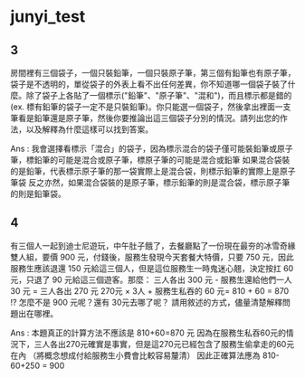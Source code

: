 # junyi_test
## 3
房間裡有三個袋⼦，⼀個只裝鉛筆，⼀個只裝原⼦筆，第三個有鉛筆也有原⼦筆，袋⼦是不透明的，單從袋⼦的外表上看不出任何差異，你不知道哪⼀個袋⼦裝了什麼。除了袋⼦上各貼了⼀個標⽰("鉛筆"、"原⼦筆"、"混和")，⽽且標⽰都是錯的(ex. 標有鉛筆的袋⼦⼀定不是只裝鉛筆)。你只能選⼀個袋⼦，然後拿出裡⾯⼀⽀筆看是鉛筆還是原⼦筆，然後你要推論出這三個袋⼦分別的情況。請列出您的作法，以及解釋為什麼這樣可以找到答案。

Ans : 我會選擇看標示「混合」的袋子，因為標示混合的袋子僅可能裝鉛筆或原子筆，標鉛筆的可能是混合或原子筆，標原子筆的可能是混合或鉛筆
如果混合袋裝的是鉛筆，代表標示原子筆的那一袋實際上是混合袋，則標示鉛筆的實際上是原子筆袋
反之亦然，如果混合袋裝的是原子筆，標示鉛筆的則是混合袋，標示原子筆的則是鉛筆袋。

## 4
有三個⼈⼀起到迪⼠尼遊玩，中午肚⼦餓了，去餐廳點了⼀份現在最夯的冰雪奇緣雙⼈組，要價 900 元，付錢後，服務⽣發現今天套餐⼤特價，只要 750 元，因此服務⽣應該退還 150 元給這三個⼈，但是這位服務⽣⼀時⿁迷⼼翹，決定按扛 60 元，只退了 90 元給這三個遊客。那麼： 三⼈各出 300 元 - 服務⽣還給他們⼀⼈ 30 元 = 三⼈各出 270 元 270元 × 3⼈ + 服務⽣私吞的 60 元= 810 + 60 = 870 !? 怎麼不是 900 元呢？還有 30元去哪了呢？ 請⽤敘述的⽅式，儘量清楚解釋問題出在哪裡。

Ans : 本題真正的計算方法不應該是 810+60=870 元
因為在服務生私吞60元的情況下，三人各出270元確實是事實，但是這270元已經包含了服務生偷拿走的60元在內
（將概念想成付給服務生小費會比較容易釐清）
因此正確算法應為 810-60+250 = 900
